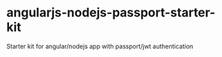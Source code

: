 # angularjs-nodejs-passport-starter-kit

Starter kit for angular/nodejs app with passport/jwt authentication
